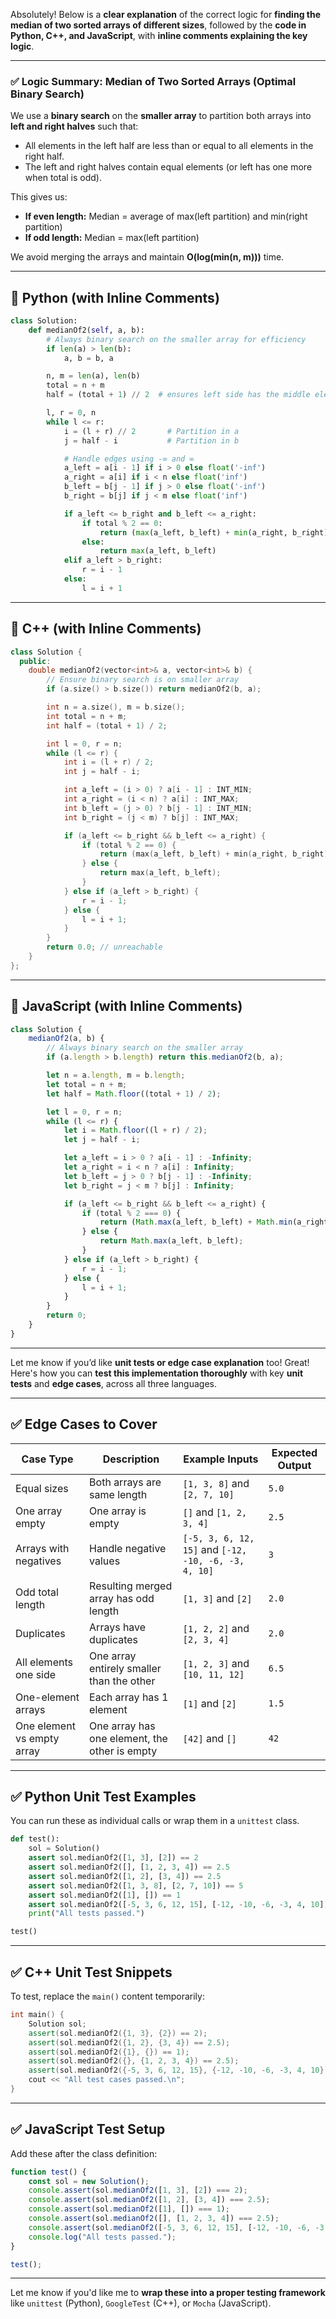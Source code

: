 Absolutely! Below is a **clear explanation** of the correct logic for **finding the median of two sorted arrays of different sizes**, followed by the **code in Python, C++, and JavaScript**, with **inline comments explaining the key logic**.

---

### ✅ **Logic Summary: Median of Two Sorted Arrays (Optimal Binary Search)**

We use a **binary search** on the **smaller array** to partition both arrays into **left and right halves** such that:

* All elements in the left half are less than or equal to all elements in the right half.
* The left and right halves contain equal elements (or left has one more when total is odd).

This gives us:

* **If even length:** Median = average of max(left partition) and min(right partition)
* **If odd length:** Median = max(left partition)

We avoid merging the arrays and maintain **O(log(min(n, m)))** time.

---

## 🔹 Python (with Inline Comments)

```python
class Solution:
    def medianOf2(self, a, b):
        # Always binary search on the smaller array for efficiency
        if len(a) > len(b):
            a, b = b, a

        n, m = len(a), len(b)
        total = n + m
        half = (total + 1) // 2  # ensures left side has the middle element when total is odd

        l, r = 0, n
        while l <= r:
            i = (l + r) // 2       # Partition in a
            j = half - i           # Partition in b

            # Handle edges using -∞ and ∞
            a_left = a[i - 1] if i > 0 else float('-inf')
            a_right = a[i] if i < n else float('inf')
            b_left = b[j - 1] if j > 0 else float('-inf')
            b_right = b[j] if j < m else float('inf')

            if a_left <= b_right and b_left <= a_right:
                if total % 2 == 0:
                    return (max(a_left, b_left) + min(a_right, b_right)) / 2
                else:
                    return max(a_left, b_left)
            elif a_left > b_right:
                r = i - 1
            else:
                l = i + 1
```

---

## 🔹 C++ (with Inline Comments)

```cpp
class Solution {
  public:
    double medianOf2(vector<int>& a, vector<int>& b) {
        // Ensure binary search is on smaller array
        if (a.size() > b.size()) return medianOf2(b, a);

        int n = a.size(), m = b.size();
        int total = n + m;
        int half = (total + 1) / 2;

        int l = 0, r = n;
        while (l <= r) {
            int i = (l + r) / 2;
            int j = half - i;

            int a_left = (i > 0) ? a[i - 1] : INT_MIN;
            int a_right = (i < n) ? a[i] : INT_MAX;
            int b_left = (j > 0) ? b[j - 1] : INT_MIN;
            int b_right = (j < m) ? b[j] : INT_MAX;

            if (a_left <= b_right && b_left <= a_right) {
                if (total % 2 == 0) {
                    return (max(a_left, b_left) + min(a_right, b_right)) / 2.0;
                } else {
                    return max(a_left, b_left);
                }
            } else if (a_left > b_right) {
                r = i - 1;
            } else {
                l = i + 1;
            }
        }
        return 0.0; // unreachable
    }
};
```

---

## 🔹 JavaScript (with Inline Comments)

```javascript
class Solution {
    medianOf2(a, b) {
        // Always binary search on the smaller array
        if (a.length > b.length) return this.medianOf2(b, a);

        let n = a.length, m = b.length;
        let total = n + m;
        let half = Math.floor((total + 1) / 2);

        let l = 0, r = n;
        while (l <= r) {
            let i = Math.floor((l + r) / 2);
            let j = half - i;

            let a_left = i > 0 ? a[i - 1] : -Infinity;
            let a_right = i < n ? a[i] : Infinity;
            let b_left = j > 0 ? b[j - 1] : -Infinity;
            let b_right = j < m ? b[j] : Infinity;

            if (a_left <= b_right && b_left <= a_right) {
                if (total % 2 === 0) {
                    return (Math.max(a_left, b_left) + Math.min(a_right, b_right)) / 2;
                } else {
                    return Math.max(a_left, b_left);
                }
            } else if (a_left > b_right) {
                r = i - 1;
            } else {
                l = i + 1;
            }
        }
        return 0;
    }
}
```

---

Let me know if you’d like **unit tests or edge case explanation** too!
Great! Here's how you can **test this implementation thoroughly** with key **unit tests** and **edge cases**, across all three languages.

---

## ✅ **Edge Cases to Cover**

| Case Type                  | Description                                   | Example Inputs                                       | Expected Output |
| -------------------------- | --------------------------------------------- | ---------------------------------------------------- | --------------- |
| Equal sizes                | Both arrays are same length                   | `[1, 3, 8]` and `[2, 7, 10]`                         | `5.0`           |
| One array empty            | One array is empty                            | `[]` and `[1, 2, 3, 4]`                              | `2.5`           |
| Arrays with negatives      | Handle negative values                        | `[-5, 3, 6, 12, 15]` and `[-12, -10, -6, -3, 4, 10]` | `3`             |
| Odd total length           | Resulting merged array has odd length         | `[1, 3]` and `[2]`                                   | `2.0`           |
| Duplicates                 | Arrays have duplicates                        | `[1, 2, 2]` and `[2, 3, 4]`                          | `2.0`           |
| All elements one side      | One array entirely smaller than the other     | `[1, 2, 3]` and `[10, 11, 12]`                       | `6.5`           |
| One-element arrays         | Each array has 1 element                      | `[1]` and `[2]`                                      | `1.5`           |
| One element vs empty array | One array has one element, the other is empty | `[42]` and `[]`                                      | `42`            |

---

## ✅ Python Unit Test Examples

You can run these as individual calls or wrap them in a `unittest` class.

```python
def test():
    sol = Solution()
    assert sol.medianOf2([1, 3], [2]) == 2
    assert sol.medianOf2([], [1, 2, 3, 4]) == 2.5
    assert sol.medianOf2([1, 2], [3, 4]) == 2.5
    assert sol.medianOf2([1, 3, 8], [2, 7, 10]) == 5
    assert sol.medianOf2([1], []) == 1
    assert sol.medianOf2([-5, 3, 6, 12, 15], [-12, -10, -6, -3, 4, 10]) == 3
    print("All tests passed.")

test()
```

---

## ✅ C++ Unit Test Snippets

To test, replace the `main()` content temporarily:

```cpp
int main() {
    Solution sol;
    assert(sol.medianOf2({1, 3}, {2}) == 2);
    assert(sol.medianOf2({1, 2}, {3, 4}) == 2.5);
    assert(sol.medianOf2({1}, {}) == 1);
    assert(sol.medianOf2({}, {1, 2, 3, 4}) == 2.5);
    assert(sol.medianOf2({-5, 3, 6, 12, 15}, {-12, -10, -6, -3, 4, 10}) == 3);
    cout << "All test cases passed.\n";
}
```

---

## ✅ JavaScript Test Setup

Add these after the class definition:

```javascript
function test() {
    const sol = new Solution();
    console.assert(sol.medianOf2([1, 3], [2]) === 2);
    console.assert(sol.medianOf2([1, 2], [3, 4]) === 2.5);
    console.assert(sol.medianOf2([1], []) === 1);
    console.assert(sol.medianOf2([], [1, 2, 3, 4]) === 2.5);
    console.assert(sol.medianOf2([-5, 3, 6, 12, 15], [-12, -10, -6, -3, 4, 10]) === 3);
    console.log("All tests passed.");
}

test();
```

---

Let me know if you'd like me to **wrap these into a proper testing framework** like `unittest` (Python), `GoogleTest` (C++), or `Mocha` (JavaScript).
